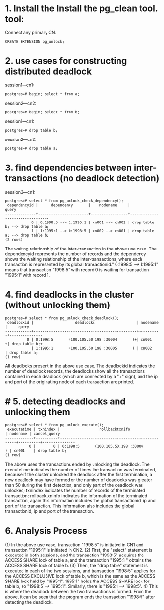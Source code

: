 # 1. Install the Install the pg_clean tool. tool:

Connect any primary CN.

```
CREATE EXTENSION pg_unlock;
```

# 2. use cases for constructing distributed deadlock 

session1—cn1:

```
postgres=# begin; select * from a; 
```

session2—cn2:

```
postgres=# begin; select * from b; 
```

session1—cn1:

```
postgres=# drop table b;
```

session2—cn2:

```
postgres=# drop table a;
```

# 3. find dependencies between inter-transactions (no deadlock detection)

session3—cn1:

```
postgres=# select * from pg_unlock_check_dependency();
 dependencyid |      dependency       |    nodename     |              query              
--------------+-----------------------+-----------------+---------------------------------
            0 | 0:1998:5 --> 1:1995:1 | cn001 --> cn002 | drop table b; --> drop table a;
            1 | 1:1995:1 --> 0:1998:5 | cn002 --> cn001 | drop table a; --> drop table b;
(2 rows)
```

The waiting relationship of the inter-transaction in the above use case. The dependencyid represents the number of records and the dependency shows the waiting relationship of the inter-transactions, where each transaction is represented by its global transactionid." 0:1998:5 --> 1:1995:1" means that transaction "1998:5" with record 0 is waiting for transaction "1995:1" with record 1.

# 4. find deadlocks in the cluster (without unlocking them)

```
postgres=# select * from pg_unlock_check_deadlock();
 deadlockid |                   deadlocks                   | nodename |     query     
------------+-----------------------------------------------+----------+---------------
          0 | 0:1998:5       (100.105.50.198 :30004       )+| cn001   +| drop table b;+
            | 1:1995:1       (100.105.50.198 :30005       ) | cn002    | drop table a;
(1 row)
```

All deadlocks present in the above use case. The deadlockid indicates the number of deadlock records, the deadlocks show all the transactions contained in each deadlock (which are connected by a "+" sign), and the ip and port of the originating node of each transaction are printed.

# # 5. detecting deadlocks and unlocking them

```
postgres=# select * from pg_unlock_execute();
 executetime | txnindex |                  rollbacktxnifo                  | nodename | cancel_query  
-------------+----------+--------------------------------------------------+----------+---------------
           0 |        0 | 0:1998:5       (100.105.50.198 :30004          ) | cn001    | drop table b;
(1 row)
```

The above uses the transactions ended by unlocking the deadlock. The executetime indicates the number of times the transaction was terminated, because if the cluster unlocked the deadlock after the first termination, a new deadlock may have formed or the number of deadlocks was greater than 50 during the first detection, and only part of the deadlock was unlocked; txnindex indicates the number of records of the terminated transaction; rollbacktxninfo indicates the information of the terminated transaction, again this information includes the global transactionid, ip and port of the transaction. This information also includes the global transactionid, ip and port of the transaction.

# 6. Analysis Process

(1) In the above use case, transaction "1998:5" is initiated in CN1 and transaction "1995:1" is initiated in CN2.
(2) First, the "select" statement is executed in both sessions, and the transaction "1998:5" acquires the ACCESS SHARE lock of table a, and the transaction "1995:1 " obtains the ACCESS SHARE lock of table b.
(3) Then, the "drop table" statement is executed in each of the two sessions, and transaction "1998:5" applies for the ACCESS EXCLUSIVE lock of table b, which is the same as the ACCESS SHARE lock held by "1995:1". 1995:1" holds the ACCESS SHARE lock for table b, so "1998:5 --> 1995:1". Similarly, there is "1995:1 --> 1998:5".
4) This is where the deadlock between the two transactions is formed. From the above, it can be seen that the program ends the transaction "1998:5" after detecting the deadlock.